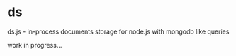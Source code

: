 # ds

ds.js - in-process documents storage for node.js with mongodb like queries

work in progress...
